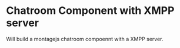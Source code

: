
Chatroom Component with XMPP server
============

Will build a montagejs chatroom compoennt with a XMPP server.


